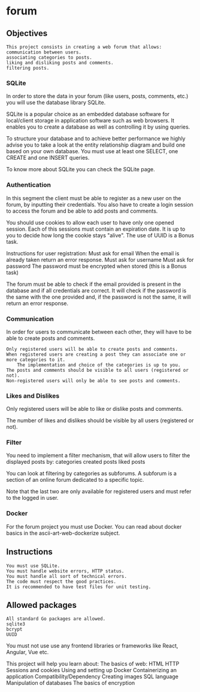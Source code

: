 # forum

## Objectives
    This project consists in creating a web forum that allows:
    communication between users.
    associating categories to posts.
    liking and disliking posts and comments.
    filtering posts.

### SQLite
In order to store the data in your forum (like users, posts, comments, etc.) you will use the database library SQLite.

SQLite is a popular choice as an embedded database software for local/client storage in application software such as web browsers. It enables you to create a database as well as controlling it by using queries.

To structure your database and to achieve better performance we highly advise you to take a look at the entity relationship diagram and build one based on your own database.
    You must use at least one SELECT, one CREATE and one INSERT queries.

To know more about SQLite you can check the SQLite page.


### Authentication
In this segment the client must be able to register as a new user on the forum, by inputting their credentials. You also have to create a login session to access the forum and be able to add posts and comments.

You should use cookies to allow each user to have only one opened session. Each of this sessions must contain an expiration date. It is up to you to decide how long the cookie stays "alive". The use of UUID is a Bonus task.

Instructions for user registration:
    Must ask for email
        When the email is already taken return an error response.
    Must ask for username
    Must ask for password
        The password must be encrypted when stored (this is a Bonus task)

The forum must be able to check if the email provided is present in the database and if all credentials are correct. It will check if the password is the same with the one provided and, if the password is not the same, it will return an error response.


### Communication
In order for users to communicate between each other, they will have to be able to create posts and comments.

    Only registered users will be able to create posts and comments.
    When registered users are creating a post they can associate one or more categories to it.
        The implementation and choice of the categories is up to you.
    The posts and comments should be visible to all users (registered or not).
    Non-registered users will only be able to see posts and comments.


###  Likes and Dislikes
Only registered users will be able to like or dislike posts and comments.

The number of likes and dislikes should be visible by all users (registered or not).


### Filter 
You need to implement a filter mechanism, that will allow users to filter the displayed posts by:
    categories
    created posts
    liked posts

You can look at filtering by categories as subforums. A subforum is a section of an online forum dedicated to a specific topic.

Note that the last two are only available for registered users and must refer to the logged in user.


### Docker
For the forum project you must use Docker. You can read about docker basics in the ascii-art-web-dockerize subject.



## Instructions
    You must use SQLite.
    You must handle website errors, HTTP status.
    You must handle all sort of technical errors.
    The code must respect the good practices.
    It is recommended to have test files for unit testing.



## Allowed packages
    All standard Go packages are allowed.
    sqlite3
    bcrypt
    UUID

You must not use use any frontend libraries or frameworks like React, Angular, Vue etc.

This project will help you learn about:
    The basics of web:
        HTML
        HTTP
        Sessions and cookies
    Using and setting up Docker
        Containerizing an application
        Compatibility/Dependency
        Creating images
    SQL language
        Manipulation of databases
    The basics of encryption